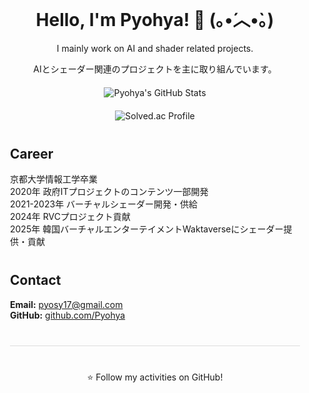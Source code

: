 <!-- Full-width Header Image -->
<!-- Centered Content Container -->
<div align="center" style="max-width: 800px; margin: auto; padding: 20px;">
  <h1>Hello, I'm Pyohya! 👋 (｡•́︿•̀｡)</h1>
  <p>I mainly work on AI and shader related projects.</p>
  <p>AIとシェーダー関連のプロジェクトを主に取り組んでいます。</p>
  <!-- GitHub Stats -->
  <div style="margin: 20px 0;">
    <img src="https://github-readme-stats.vercel.app/api?username=Pyohya&show_icons=true&theme=tokyonight" alt="Pyohya's GitHub Stats" />
  </div>
  <!-- Solved.ac Profile -->
  <div style="margin: 20px 0;">
    <img src="http://mazassumnida.wtf/api/v2/generate_badge?boj=pyohya" alt="Solved.ac Profile" />
  </div>
  
  <!-- Career Section -->
  <div style="width: 100%; text-align: left; margin: 40px 0;">
    <h2>Career</h2>
    <ul style="list-style-type: none; padding-left: 0;">
      <li>京都大学情報工学卒業</li>
      <li>2020年 政府ITプロジェクトのコンテンツ一部開発</li>
      <li>2021-2023年 バーチャルシェーダー開発・供給</li>
      <li>2024年 RVCプロジェクト貢献</li>
      <li>2025年 韓国バーチャルエンターテイメントWaktaverseにシェーダー提供・貢献</li>
    </ul>
  </div>
  
  <!-- Contact Section -->
  <div style="width: 100%; text-align: left; margin: 40px 0;">
    <h2>Contact</h2>
    <ul style="list-style-type: none; padding-left: 0;">
      <li><strong>Email:</strong> <a href="pyosy17@gmail.com">pyosy17@gmail.com</a></li>
      <!--  <li><strong>Blog:</strong> <a href="https://pyohya.github.io" target="_blank">https://pyohya.github.io</a></li> -->
      <li><strong>GitHub:</strong> <a href="https://github.com/Pyohya" target="_blank">github.com/Pyohya</a></li>
    </ul>
  </div>
  <!-- Footer -->
  <hr style="border: 0; height: 1px; background: #ddd; margin: 40px 0;">
  <p>⭐️ Follow my activities on GitHub!</p>
</div>

